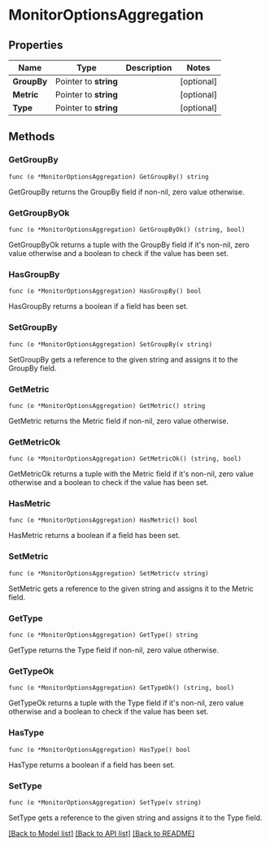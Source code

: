 # MonitorOptionsAggregation

## Properties

Name | Type | Description | Notes
------------ | ------------- | ------------- | -------------
**GroupBy** | Pointer to **string** |  | [optional] 
**Metric** | Pointer to **string** |  | [optional] 
**Type** | Pointer to **string** |  | [optional] 

## Methods

### GetGroupBy

`func (o *MonitorOptionsAggregation) GetGroupBy() string`

GetGroupBy returns the GroupBy field if non-nil, zero value otherwise.

### GetGroupByOk

`func (o *MonitorOptionsAggregation) GetGroupByOk() (string, bool)`

GetGroupByOk returns a tuple with the GroupBy field if it's non-nil, zero value otherwise
and a boolean to check if the value has been set.

### HasGroupBy

`func (o *MonitorOptionsAggregation) HasGroupBy() bool`

HasGroupBy returns a boolean if a field has been set.

### SetGroupBy

`func (o *MonitorOptionsAggregation) SetGroupBy(v string)`

SetGroupBy gets a reference to the given string and assigns it to the GroupBy field.

### GetMetric

`func (o *MonitorOptionsAggregation) GetMetric() string`

GetMetric returns the Metric field if non-nil, zero value otherwise.

### GetMetricOk

`func (o *MonitorOptionsAggregation) GetMetricOk() (string, bool)`

GetMetricOk returns a tuple with the Metric field if it's non-nil, zero value otherwise
and a boolean to check if the value has been set.

### HasMetric

`func (o *MonitorOptionsAggregation) HasMetric() bool`

HasMetric returns a boolean if a field has been set.

### SetMetric

`func (o *MonitorOptionsAggregation) SetMetric(v string)`

SetMetric gets a reference to the given string and assigns it to the Metric field.

### GetType

`func (o *MonitorOptionsAggregation) GetType() string`

GetType returns the Type field if non-nil, zero value otherwise.

### GetTypeOk

`func (o *MonitorOptionsAggregation) GetTypeOk() (string, bool)`

GetTypeOk returns a tuple with the Type field if it's non-nil, zero value otherwise
and a boolean to check if the value has been set.

### HasType

`func (o *MonitorOptionsAggregation) HasType() bool`

HasType returns a boolean if a field has been set.

### SetType

`func (o *MonitorOptionsAggregation) SetType(v string)`

SetType gets a reference to the given string and assigns it to the Type field.


[[Back to Model list]](../README.md#documentation-for-models) [[Back to API list]](../README.md#documentation-for-api-endpoints) [[Back to README]](../README.md)


